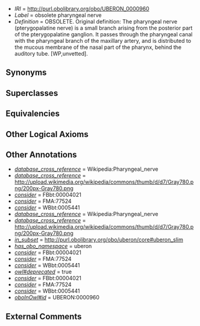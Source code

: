  * *IRI* = http://purl.obolibrary.org/obo/UBERON_0000960
 * *Label* = obsolete pharyngeal nerve
 * *Definition* = OBSOLETE. Original definition: The pharyngeal nerve (pterygopalatine nerve) is a small branch arising from the posterior part of the pterygopalatine ganglion. It passes through the pharyngeal canal with the pharyngeal branch of the maxillary artery, and is distributed to the mucous membrane of the nasal part of the pharynx, behind the auditory tube. [WP,unvetted].

## Synonyms


## Superclasses


## Equivalencies


## Other Logical Axioms


## Other Annotations

 * *[database_cross_reference](../../ef/oboInOwl#hasDbXref.md)* = Wikipedia:Pharyngeal_nerve
 * *[database_cross_reference](../../ef/oboInOwl#hasDbXref.md)* = http://upload.wikimedia.org/wikipedia/commons/thumb/d/d7/Gray780.png/200px-Gray780.png
 * *[consider](../../er/oboInOwl#consider.md)* = FBbt:00004021
 * *[consider](../../er/oboInOwl#consider.md)* = FMA:77524
 * *[consider](../../er/oboInOwl#consider.md)* = WBbt:0005441
 * *[database_cross_reference](../../ef/oboInOwl#hasDbXref.md)* = Wikipedia:Pharyngeal_nerve
 * *[database_cross_reference](../../ef/oboInOwl#hasDbXref.md)* = http://upload.wikimedia.org/wikipedia/commons/thumb/d/d7/Gray780.png/200px-Gray780.png
 * *[in_subset](../../et/oboInOwl#inSubset.md)* = http://purl.obolibrary.org/obo/uberon/core#uberon_slim
 * *[has_obo_namespace](../../ce/oboInOwl#hasOBONamespace.md)* = uberon
 * *[consider](../../er/oboInOwl#consider.md)* = FBbt:00004021
 * *[consider](../../er/oboInOwl#consider.md)* = FMA:77524
 * *[consider](../../er/oboInOwl#consider.md)* = WBbt:0005441
 * *[owl#deprecated](../../ed/owl#deprecated.md)* = true
 * *[consider](../../er/oboInOwl#consider.md)* = FBbt:00004021
 * *[consider](../../er/oboInOwl#consider.md)* = FMA:77524
 * *[consider](../../er/oboInOwl#consider.md)* = WBbt:0005441
 * *[oboInOwl#id](../../id/oboInOwl#id.md)* = UBERON:0000960

## External Comments

